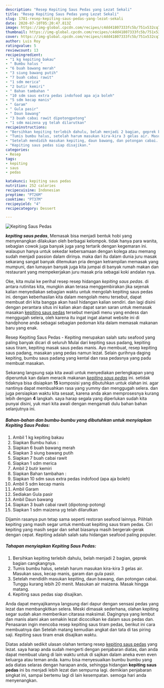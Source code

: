 ```yaml
---
description: "Resep Kepiting Saus Pedas yang Lezat Sekali"
title: "Resep Kepiting Saus Pedas yang Lezat Sekali"
slug: 1781-resep-kepiting-saus-pedas-yang-lezat-sekali
date: 2020-07-10T05:20:47.813Z
image: https://img-global.cpcdn.com/recipes/c4dd41807333fc5b/751x532cq70/kepiting-saus-pedas-foto-resep-utama.jpg
thumbnail: https://img-global.cpcdn.com/recipes/c4dd41807333fc5b/751x532cq70/kepiting-saus-pedas-foto-resep-utama.jpg
cover: https://img-global.cpcdn.com/recipes/c4dd41807333fc5b/751x532cq70/kepiting-saus-pedas-foto-resep-utama.jpg
author: Luis Roy
ratingvalue: 5
reviewcount: 13
recipeingredient:
- "1 kg kepiting bakau"
- " Bumbu halus "
- "6 buah bawang merah"
- "3 siung bawang putih"
- "7 buah cabai rawit"
- "1 sdm merica"
- "2 butir kemiri"
- " Bahan tambahan "
- "10 sdm saus extra pedas indofood apa aja boleh"
- "5 sdm kecap manis"
- " Garam"
- " Gula pasir"
- " Daun bawang"
- "3 buah cabai rawit dipotongpotong"
- "1 sdm maizena yg telah dilarutkan"
recipeinstructions:
- "Bersihkan kepiting terlebih dahulu, belah menjadi 2 bagian, geprek bagian cangkangnya."
- "Tumis bumbu halus, setelah harum masukan kira-kira 3 gelas air. Masukan saus, kecap manis, garam dan gula pasir."
- "Setelah mendidih masukan kepiting, daun bawang, dan potongan cabai. Tunggu kurang lebih 20 menit. Masukan air maizena. Masak hingga matang."
- "Kepiting saus pedas siap disajikan."
categories:
- Resep
tags:
- kepiting
- saus
- pedas

katakunci: kepiting saus pedas 
nutrition: 252 calories
recipecuisine: Indonesian
preptime: "PT26M"
cooktime: "PT37M"
recipeyield: "4"
recipecategory: Dessert

---
```



![Kepiting Saus Pedas](https://img-global.cpcdn.com/recipes/c4dd41807333fc5b/751x532cq70/kepiting-saus-pedas-foto-resep-utama.jpg)

<b><i>kepiting saus pedas</i></b>, Memasak bisa menjadi bentuk hobi yang menyenangkan dilakukan oleh berbagai kelompok. tidak hanya para wanita, sebagian cowok juga banyak juga yang tertarik dengan kegemaran ini. walaupun hanya untuk sekedar kebersamaan dengan kolega atau memang sudah menjadi passion dalam dirinya. maka dari itu dalam dunia juru masak sekarang sangat banyak ditemukan pria dengan ketrampilan memasak yang mumpuni, dan lumayan banyak juga kita jumpai di banyak rumah makan dan restaurant yang mempekerjakan juru masak pria sebagai koki andalan nya.

Oke, kita mulai ke perihal resep resep hidangan <i>kepiting saus pedas</i>. di antara rutinitas kita, mungkin akan terasa menggembirakan jika sejenak kalian menyediakan sebagian waktu untuk mengolah kepiting saus pedas ini. dengan keberhasilan kita dalam mengolah menu tersebut, dapat membuat diri kita bangga akan hasil hidangan kalian sendiri. dan lagi disini dengan perantara situs ini kalian akan dapat saran saran untuk memasak masakan <u>kepiting saus pedas</u> tersebut menjadi menu yang endess dan menggugah selera, oleh karena itu ingat ingat alamat website ini di handphone anda sebagai sebagian pedoman kita dalam memasak makanan baru yang enak.

Resep Kepiting Saus Pedas - Kepiting merupakan salah satu seafood yang paling banyak dicari di seluruh Mulai dari kepiting saus padang, kepiting saus tiram, kepiting masak saus pedas manis. Ayo membuat, resep kepiting saus padang, masakan yang pedas namun lezat. Selain gurihnya daging kepiting, bumbu saus padang yang kental dan rasa pedasnya yang padu membuat masakan.


Sekarang langsung saja kita awali untuk menyediakan perlengkapan yang diperuntuk kan dalam meracik makanan <u><i>kepiting saus pedas</i></u> ini. setidak tidaknya bisa disiapkan <b>15</b> komposisi yang dibutuhkan untuk olahan ini. agar nantinya dapat membuahkan rasa yang yummy dan menggugah selera. dan juga persiapkan waktu kita sesaat, karena anda akan memprosesnya kurang lebih dengan <b>4</b> langkah. saya harap segala yang diperlukan sudah kita punyai disini, yuk mari kita awali dengan mengamati dulu bahan bahan selanjutnya ini.

<!--inarticleads1-->

##### Bahan-bahan dan bumbu-bumbu yang dibutuhkan untuk menyiapkan Kepiting Saus Pedas:

1. Ambil 1 kg kepiting bakau
1. Siapkan  Bumbu halus :
1. Siapkan 6 buah bawang merah
1. Siapkan 3 siung bawang putih
1. Siapkan 7 buah cabai rawit
1. Siapkan 1 sdm merica
1. Ambil 2 butir kemiri
1. Siapkan  Bahan tambahan :
1. Siapkan 10 sdm saus extra pedas indofood (apa aja boleh)
1. Ambil 5 sdm kecap manis
1. Ambil  Garam
1. Sediakan  Gula pasir
1. Ambil  Daun bawang
1. Siapkan 3 buah cabai rawit (dipotong-potong)
1. Siapkan 1 sdm maizena yg telah dilarutkan


Dijamin rasanya pun tetap sama seperti restoran seafood lainnya. Pilihlah kepiting yang masih segar untuk membuat kepiting saus tiram pedas. Ciri kepiting yang masih segar dan sehat biasanya masih bergerak-gerak dengan cepat. Kepiting adalah salah satu hidangan seafood paling populer. 

<!--inarticleads2-->

##### Tahapan menyiapkan Kepiting Saus Pedas:

1. Bersihkan kepiting terlebih dahulu, belah menjadi 2 bagian, geprek bagian cangkangnya.
1. Tumis bumbu halus, setelah harum masukan kira-kira 3 gelas air. Masukan saus, kecap manis, garam dan gula pasir.
1. Setelah mendidih masukan kepiting, daun bawang, dan potongan cabai. Tunggu kurang lebih 20 menit. Masukan air maizena. Masak hingga matang.
1. Kepiting saus pedas siap disajikan.


Anda dapat menyajikannya langsung dari dapur dengan sensasi pedas yang lezat dan membangkitkan selera. Meski dimasak sederhana, olahan kepiting segar sudah akan memberikan citarasa maksimal. Dagingnya yang lembut dan manis alami akan semakin lezat dicocolkan ke dalam saus pedas dan. Penasaran ingin mencoba resep kepiting saus tiram pedas, berikut ini cara membuatnya dan Setelah matang kemudian angkat dan tata di tas piring saji. Kepiting saus tiram enak disajikan waktu. 

Diatas adalah sedikit ulasan olahan tentang resep <u>kepiting saus pedas</u> yang lezat. saya harap anda sudah mengerti dengan penjabaran diatas, dan anda dapat membuat ulang di lain waktu untuk di sajikan dalam aneka even even keluarga atau teman anda. kamu bisa menyesuaikan bumbu bumbu yang ada diatas selaras dengan harapan anda, sehingga hidangan <b>kepiting saus pedas</b> ini bs menjadi lebih lezat dan sempurna lagi. demikian penjabaran singkat ini, sampai bertemu lagi di lain kesempatan. semoga hari anda menyenangkan.
